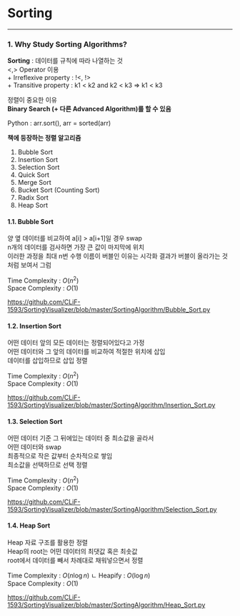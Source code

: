 # Sorting

- - -

### 1. Why Study Sorting Algorithms?
**Sorting** : 데이터를 규칙에 따라 나열하는 것  
<,> Operator 이용   
\+ Irreflexive property : !<, !>    
\+ Transitive property : k1 < k2 and k2 < k3 => k1 < k3 

정렬이 중요한 이유  
**Binary Search (+ 다른 Advanced Algorithm)를 할 수 있음**  

Python : arr.sort(), arr = sorted(arr)

**책에 등장하는 정렬 알고리즘**
1. Bubble Sort
2. Insertion Sort
3. Selection Sort
4. Quick Sort
5. Merge Sort
6. Bucket Sort (Counting Sort)
7. Radix Sort
8. Heap Sort
    
#### 1.1. Bubble Sort
양 옆 데이터를 비교하여 a[i] > a[i+1]일 경우 swap   
n개의 데이터를 검사하면 가장 큰 값이 마지막에 위치  
이러한 과정을 최대 n번 수행 
이름이 버블인 이유는 시각화 결과가 버블이 올라가는 것 처럼 보여서 그럼    

Time Complexity : $O(n^2)$  
Space Complexity : $O(1)$   

https://github.com/CLiF-1593/SortingVisualizer/blob/master/SortingAlgorithm/Bubble_Sort.py

#### 1.2. Insertion Sort
어떤 데이터 앞의 모든 데이터는 정렬되어있다고 가정  
어떤 데이터와 그 앞의 데이터를 비교하여 적절한 위치에 삽입  
데이터를 삽입하므로 삽입 정렬    

Time Complexity : $O(n^2)$  
Space Complexity : $O(1)$   

https://github.com/CLiF-1593/SortingVisualizer/blob/master/SortingAlgorithm/Insertion_Sort.py

#### 1.3. Selection Sort
어떤 데이터 기준 그 뒤에있는 데이터 중 최소값을 골라서  
어떤 데이터와 swap  
최종적으로 작은 값부터 순차적으로 쌓임  
최소값을 선택하므로 선택 정렬   

Time Complexity : $O(n^2)$  
Space Complexity : $O(1)$   

https://github.com/CLiF-1593/SortingVisualizer/blob/master/SortingAlgorithm/Selection_Sort.py

#### 1.4. Heap Sort
Heap 자료 구조를 활용한 정렬    
Heap의 root는 어떤 데이터의 최댓값 혹은 최솟값  
root에서 데이터를 빼서 차례대로 채워넣으면서 정렬   

Time Complexity : $O(n\log{n})$ 
ㄴ Heapify : $O(\log{n})$   
Space Complexity : $O(1)$   

https://github.com/CLiF-1593/SortingVisualizer/blob/master/SortingAlgorithm/Heap_Sort.py